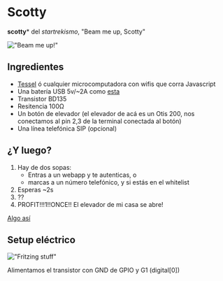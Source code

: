 # Scotty

**scotty*** del *startrekismo*, "Beam me up, Scotty"

!["Beam me up!"](http://www.crystalinks.com/beamtransporter.jpg)

## Ingredientes

* [Tessel](http://technical.io) ó cualquier microcomputadora con wifis que corra Javascript
* Una batería USB 5v/~2A como [esta](http://www.monoprice.com/Product?c_id=108&cp_id=10831&cs_id=1083110&p_id=10392&seq=1&format=2)
* Transistor BD135
* Resitencia 100Ω
* Un botón de elevador (el elevador de acá es un Otis 200, nos conectamos al pin 2,3 de la terminal conectada al botón)
* Una línea telefónica SIP (opcional)

## ¿Y luego?

1. Hay de dos sopas:
    * Entras a un webapp y te autenticas, o
    * marcas a un número telefónico, y si estás en el whitelist
2. Esperas ~2s
3. ??
4. PROFIT!!!1!!ONCE!! El elevador de mi casa se abre!

[Algo así](https://www.youtube.com/watch?v=T4Q0tdFq0FQ)

## Setup eléctrico
!["Fritzing stuff"](https://raw.github.com/unRob/scotty/master/layout.png)

Alimentamos el transistor con GND de GPIO y G1 (digital[0])
